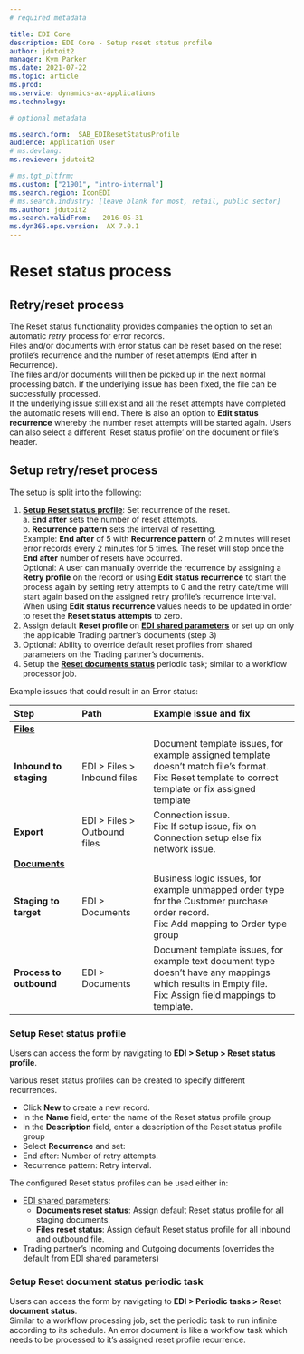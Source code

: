 ```yaml
---
# required metadata

title: EDI Core
description: EDI Core - Setup reset status profile
author: jdutoit2
manager: Kym Parker
ms.date: 2021-07-22
ms.topic: article
ms.prod: 
ms.service: dynamics-ax-applications
ms.technology: 

# optional metadata

ms.search.form:  SAB_EDIResetStatusProfile 
audience: Application User
# ms.devlang: 
ms.reviewer: jdutoit2

# ms.tgt_pltfrm: 
ms.custom: ["21901", "intro-internal"]
ms.search.region: IconEDI
# ms.search.industry: [leave blank for most, retail, public sector]
ms.author: jdutoit2
ms.search.validFrom:   2016-05-31
ms.dyn365.ops.version:  AX 7.0.1
---
```


# Reset status process

## Retry/reset process

The Reset status functionality provides companies the option to set an automatic _retry_ process for error records. <br>
Files and/or documents with error status can be reset based on the reset profile’s recurrence and the number of reset attempts (End after in Recurrence). <br>
The files and/or documents will then be picked up in the next normal processing batch. If the underlying issue has been fixed, the file can be successfully processed. <br> If the underlying issue still exist and all the reset attempts have completed the automatic resets will end. There is also an option to **Edit status recurrence** whereby the number reset attempts will be started again. Users can also select a different ‘Reset status profile’ on the document or file’s header.

## Setup retry/reset process
The setup is split into the following:
1.	[**Setup Reset status profile**](#setup-reset-status-profile): Set recurrence of the reset. <br>
a.	**End after** sets the number of reset attempts. <br>
b.	**Recurrence pattern** sets the interval of resetting. <br>
Example: **End after** of 5 with **Recurrence pattern** of 2 minutes will reset error records every 2 minutes for 5 times. The reset will stop once the **End after** number of resets have occurred. <br> Optional: A user can manually override the recurrence by assigning a **Retry profile** on the record or using **Edit status recurrence** to start the process again by setting retry attempts to 0 and the retry date/time will start again based on the assigned retry profile’s recurrence interval. When using **Edit status recurrence** values needs to be updated in order to reset the **Reset status attempts** to zero.
2.	Assign default **Reset profile** on [**EDI shared parameters**](EDI-shared-parameters.md) or set up on only the applicable Trading partner’s documents (step 3)
3.	Optional: Ability to override default reset profiles from shared parameters on the Trading partner’s documents.
4.	Setup the [**Reset documents status**](#setup-reset-document-status-periodic-task) periodic task; similar to a workflow processor job.

Example issues that could result in an Error status:

**Step** 	                        | **Path**                              | **Example issue and fix**
:-------------------------------- |:------------------------------------- |:-------------------------------------
<ins>**Files**</ins>              |                                       |
**Inbound to staging**            |	EDI > Files > Inbound files           |	Document template issues, for example assigned template doesn’t match file’s format. <br> Fix: Reset template to correct template or fix assigned template
**Export**                        |	EDI > Files > Outbound files          |	Connection issue. <br> Fix: If setup issue, fix on Connection setup else fix network issue.
<ins>**Documents**</ins>	        |                                       |
**Staging to target**             |	EDI > Documents                       | Business logic issues, for example unmapped order type for the Customer purchase order record. <br> Fix: Add mapping to Order type group
**Process to outbound**           |	EDI > Documents                       |	Document template issues, for example text document type doesn’t have any mappings which results in Empty file. <br> Fix: Assign field mappings to template.


### Setup Reset status profile

Users can access the form by navigating to **EDI > Setup > Reset status profile**.

Various reset status profiles can be created to specify different recurrences. <br>
- Click **New** to create a new record.
- In the **Name** field, enter the name of the Reset status profile group
- In the **Description** field, enter a description of the Reset status profile group
-	Select **Recurrence** and set: <br>
  - End after: Number of retry attempts. <br>
  - Recurrence pattern: Retry interval.

The configured Reset status profiles can be used either in:
- [EDI shared parameters](EDI-shared-parameters.md):
  - **Documents reset status**: Assign default Reset status profile for all staging documents. <br>
  - **Files reset status**: Assign default Reset status profile for all inbound and outbound file. <br>
- Trading partner’s Incoming and Outgoing documents (overrides the default from EDI shared parameters)

### Setup Reset document status periodic task
Users can access the form by navigating to **EDI > Periodic tasks > Reset document status**. <br>
Similar to a workflow processing job, set the periodic task to run infinite according to its schedule. An error document is like a workflow task which needs to be processed to it’s assigned reset profile recurrence.


